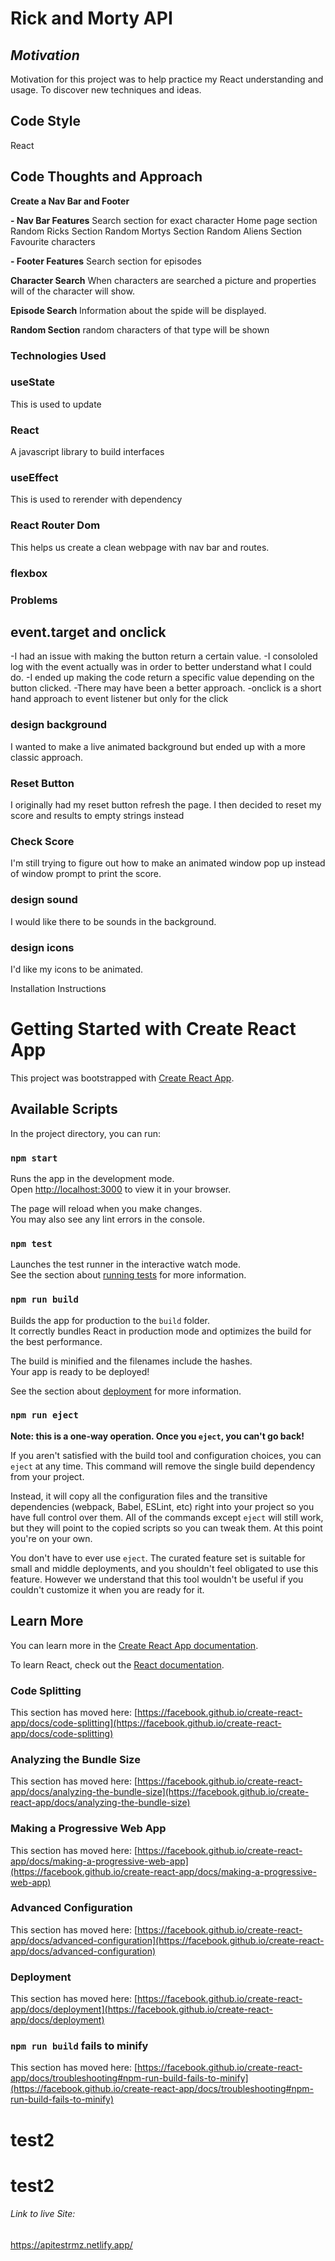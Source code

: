 # Rick and Morty API
## ***Motivation***
Motivation for this project was to help practice my React understanding and usage.
To discover new techniques and ideas. 




## Code Style
React

## Code Thoughts and Approach
**Create a Nav Bar and Footer**

**- Nav Bar Features**
 Search section for exact character
 Home page section
 Random Ricks Section
 Random Mortys Section
 Random Aliens Section
 Favourite characters

**- Footer Features**
Search section for episodes


**Character Search**
 When characters are searched a picture and properties will of the character will show. 


**Episode Search**
 Information about the spide will be displayed.

**Random Section** 
  random characters of that type will be shown


 ### Technologies Used

### useState
This is used to update

### React
A javascript library to build interfaces

### useEffect
This is used to rerender with dependency 
### React Router Dom
This helps us create a clean webpage with nav bar and routes. 

### flexbox



### Problems 

## event.target and onclick
 -I had an issue with making the button return a certain value.
 -I consololed log with the event actually was in order to better understand what I could do.
-I ended up making the code return a specific value depending on the button clicked.
-There may have been a better approach.
-onclick is a short hand approach to event listener but only for the click


### design background
I wanted to make a live animated background but ended up with a more classic approach. 

### Reset Button
I originally had my reset button refresh the page.
I then decided to reset my score and results to empty strings instead


### Check Score
I'm still trying to figure out how to make an animated window pop up instead of window prompt to print the score.


### design sound
I would like there to be sounds in the background.

### design icons
I'd like my icons to be animated. 


Installation Instructions

# Getting Started with Create React App

This project was bootstrapped with [Create React App](https://github.com/facebook/create-react-app).

## Available Scripts

In the project directory, you can run:

### `npm start`

Runs the app in the development mode.\
Open [http://localhost:3000](http://localhost:3000) to view it in your browser.

The page will reload when you make changes.\
You may also see any lint errors in the console.

### `npm test`

Launches the test runner in the interactive watch mode.\
See the section about [running tests](https://facebook.github.io/create-react-app/docs/running-tests) for more information.

### `npm run build`

Builds the app for production to the `build` folder.\
It correctly bundles React in production mode and optimizes the build for the best performance.

The build is minified and the filenames include the hashes.\
Your app is ready to be deployed!

See the section about [deployment](https://facebook.github.io/create-react-app/docs/deployment) for more information.

### `npm run eject`

**Note: this is a one-way operation. Once you `eject`, you can't go back!**

If you aren't satisfied with the build tool and configuration choices, you can `eject` at any time. This command will remove the single build dependency from your project.

Instead, it will copy all the configuration files and the transitive dependencies (webpack, Babel, ESLint, etc) right into your project so you have full control over them. All of the commands except `eject` will still work, but they will point to the copied scripts so you can tweak them. At this point you're on your own.

You don't have to ever use `eject`. The curated feature set is suitable for small and middle deployments, and you shouldn't feel obligated to use this feature. However we understand that this tool wouldn't be useful if you couldn't customize it when you are ready for it.

## Learn More

You can learn more in the [Create React App documentation](https://facebook.github.io/create-react-app/docs/getting-started).

To learn React, check out the [React documentation](https://reactjs.org/).

### Code Splitting

This section has moved here: [https://facebook.github.io/create-react-app/docs/code-splitting](https://facebook.github.io/create-react-app/docs/code-splitting)

### Analyzing the Bundle Size

This section has moved here: [https://facebook.github.io/create-react-app/docs/analyzing-the-bundle-size](https://facebook.github.io/create-react-app/docs/analyzing-the-bundle-size)

### Making a Progressive Web App

This section has moved here: [https://facebook.github.io/create-react-app/docs/making-a-progressive-web-app](https://facebook.github.io/create-react-app/docs/making-a-progressive-web-app)

### Advanced Configuration

This section has moved here: [https://facebook.github.io/create-react-app/docs/advanced-configuration](https://facebook.github.io/create-react-app/docs/advanced-configuration)

### Deployment

This section has moved here: [https://facebook.github.io/create-react-app/docs/deployment](https://facebook.github.io/create-react-app/docs/deployment)

### `npm run build` fails to minify

This section has moved here: [https://facebook.github.io/create-react-app/docs/troubleshooting#npm-run-build-fails-to-minify](https://facebook.github.io/create-react-app/docs/troubleshooting#npm-run-build-fails-to-minify)
# test2
# test2


###### Link to live Site: 
https://apitestrmz.netlify.app/
